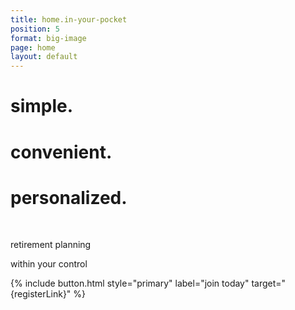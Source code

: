 ```yaml
---
title: home.in-your-pocket
position: 5
format: big-image
page: home
layout: default
---
```


# simple.

# convenient.

# personalized.

<br/>

retirement planning

within your control

{% include button.html style="primary" label="join today" target="{registerLink}" %}

<!-- If needed to change the image of the homepage _ replace featureImage.jpeg -->
